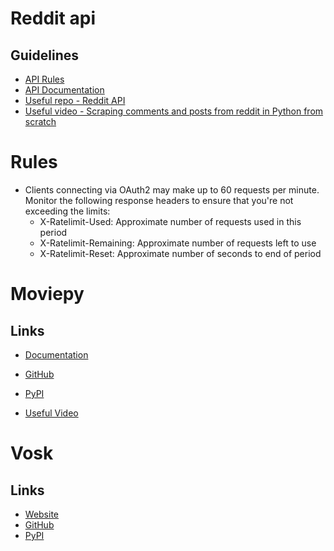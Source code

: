 # Reddit api

## Guidelines

- [API Rules](https://github.com/reddit/reddit/wiki/API)  
- [API Documentation](https://www.reddit.com/dev/api/)  
- [Useful repo - Reddit API](https://gist.github.com/davestevens/4257bbfc82b1e59eeec7085e66314215)
- [Useful video - Scraping comments and posts from reddit in Python from scratch](https://www.youtube.com/watch?v=8KrUCXlAN4Q)

# Rules
- Clients connecting via OAuth2 may make up to 60 requests per minute. Monitor the following response headers to ensure that you're not exceeding the limits:
	- X-Ratelimit-Used: Approximate number of requests used in this period
	- X-Ratelimit-Remaining: Approximate number of requests left to use
	- X-Ratelimit-Reset: Approximate number of seconds to end of period

# Moviepy

## Links

- [Documentation](https://zulko.github.io/moviepy/)
- [GitHub](https://github.com/Zulko/moviepy)
- [PyPI](https://pypi.org/project/moviepy/)

- [Useful Video](https://www.youtube.com/watch?v=BBFub0zErFA&t=255s&ab_channel=PatrickLoeber)

# Vosk

## Links

- [Website](https://alphacephei.com/vosk/)
- [GitHub](https://github.com/alphacep/vosk-api)
- [PyPI](https://pypi.org/project/vosk/)
